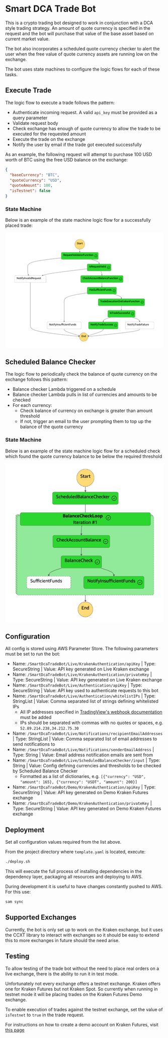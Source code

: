 # Smart DCA Trade Bot

This is a crypto trading bot designed to work in conjunction with a DCA style trading strategy. An amount of quote currency is specified in 
the request and the bot will purchase that value of the base asset based on current market value. 

The bot also incorporates a scheduled quote currency checker to alert the user when the free value of quote currency assets are running low 
on the exchange.

The bot uses state machines to configure the logic flows for each of these tasks.

## Execute Trade

The logic flow to execute a trade follows the pattern:
- Authenticate incoming request. A valid `api_key` must be provided as a query parameter
- Validate request body
- Check exchange has enough of quote currency to allow the trade to be executed for the requested amount
- Execute the trade on the exchange
- Notify the user by email if the trade got executed successfully

As an example, the following request will attempt to purchase 100 USD worth of BTC using the free USD balance on the exchange:

```json
{
  "baseCurrency": "BTC",
  "quoteCurrency": "USD",
  "quoteAmount": 100,
  "isTestnet": false
}
```

### State Machine

Below is an example of the state machine logic flow for a successfully placed trade:

![execute-trade-state-machine.png](img/execute-trade-state-machine.png)

## Scheduled Balance Checker

The logic flow to periodically check the balance of quote currency on the exchange follows this pattern:
- Balance checker Lambda triggered on a schedule
- Balance checker Lambda pulls in list of currencies and amounts to be checked
- For each currency:
  - Check balance of currency on exchange is greater than amount threshold
  - If not, trigger an email to the user prompting them to top up the balance of the quote currency

### State Machine

Below is an example of the state machine logic flow for a scheduled check which found the quote currency balance to be below the required threshold

![scheduled-balance-checker-state-machine.png](img/scheduled-balance-checker-state-machine.png)

## Configuration

All config is stored using AWS Parameter Store. The following parameters must be set to run the bot:
- Name: `/SmartDcaTradeBot/Live/KrakenAuthentication/apiKey` | Type: SecureString | Value: API key generated on Live Kraken exchange
- Name: `/SmartDcaTradeBot/Live/KrakenAuthentication/privateKey` | Type: SecureString | Value: API key generated on Live Kraken exchange
- Name: `/SmartDcaTradeBot/Live/Authentication/apiKey` | Type: SecureString | Value: API key used to authenticate requests to this bot
- Name: `/SmartDcaTradeBot/Live/Authentication/whitelistIPs` | Type: StringList | Value: Comma separated list of strings defining whitelisted IPs
  - All IP addresses specified in [TradingView's webhook documentation](https://www.tradingview.com/support/solutions/43000529348-about-webhooks/) must be added
  - IPs should be separated with commas with no quotes or spaces, e.g. `52.89.214.238,34.212.75.30`
- Name: `/SmartDcaTradeBot/Live/Notifications/recipientEmailAddresses` | Type: StringList | Value: Comma separated list of email addresses to send notifications to
- Name: `/SmartDcaTradeBot/Live/Notifications/senderEmailAddress` | Type: String | Value: Email address notification emails are sent from
- Name: `/SmartDcaTradeBot/Live/ScheduledBalanceChecker/input` | Type: String | Value: Config defining currencies and thresholds to be checked by Scheduled Balance Checker
  - Formatted as a list of dictionaries, e.g. `[{"currency": "USD", "amount": 165}, {"currency": "USDT", "amount": 200}]`
- Name: `/SmartDcaTradeBot/Demo/KrakenAuthentication/apiKey` | Type: SecureString | Value: API key generated on Demo Kraken Futures exchange
- Name: `/SmartDcaTradeBot/Demo/KrakenAuthentication/privateKey` | Type: SecureString | Value: API key generated on Demo Kraken Futures exchange

## Deployment

Set all configuration values required from the list above.

From the project directory where `template.yaml` is located, execute:

```zsh
./deploy.sh
```
This will execute the full process of installing dependencies in the dependency layer, packaging all resources and deploying to AWS.

During development it is useful to have changes constantly pushed to AWS. For this use:

```zsh
sam sync
```

## Supported Exchanges

Currently, the bot is only set up to work on the Kraken exchange, but it uses the CCXT library to interact with exchanges so it should be 
easy to extend this to more exchanges in future should the need arise. 

## Testing

To allow testing of the trade bot without the need to place real orders on a live exchange, there is the ability to run it in test mode.

Unfortunately not every exchange offers a testnet exchange. Kraken offers one for Kraken Futures but not Kraken Spot. 
So currently when running in testnet mode it will be placing trades on the Kraken Futures Demo exchange.

To enable execution of trades against the testnet exchange, set the value of `isTestnet` to `true` in the trade request.

For instructions on how to create a demo account on Kraken Futures, visit [this page](https://support.kraken.com/hc/en-us/articles/360026192132-Futures-Demo-Test-accounts)